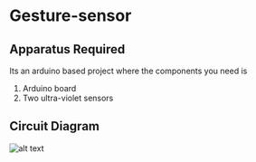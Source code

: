 # Gesture-sensor
## Apparatus Required 
Its an arduino based project where the components you need is 
1. Arduino board
2. Two ultra-violet sensors 

## Circuit Diagram 
![alt text]()
